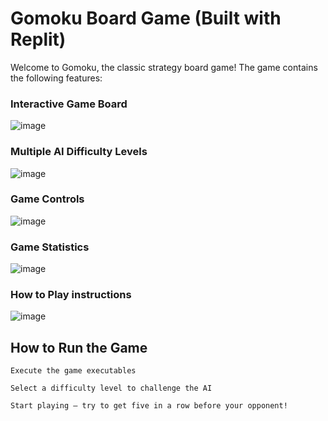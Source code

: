 # Gomoku Board Game (Built with Replit)

Welcome to Gomoku, the classic strategy board game! The game contains the following features: 

### Interactive Game Board
![image](https://github.com/user-attachments/assets/ef5b72a9-4c19-40bb-8c24-f185097fdf6d)


### Multiple AI Difficulty Levels
![image](https://github.com/user-attachments/assets/1925ade4-7bbd-477c-a97e-ecb80e8871d6)

### Game Controls
![image](https://github.com/user-attachments/assets/4ec32e8e-c01d-4f3b-be34-bd177ad39545)

### Game Statistics

![image](https://github.com/user-attachments/assets/d3628669-81a9-46c8-8aba-0c9760042fb9)

### How to Play instructions
![image](https://github.com/user-attachments/assets/6d2bbc05-2501-4ccb-94cf-d0a73e181d91)

## How to Run the Game

    Execute the game executables

    Select a difficulty level to challenge the AI

    Start playing — try to get five in a row before your opponent!

